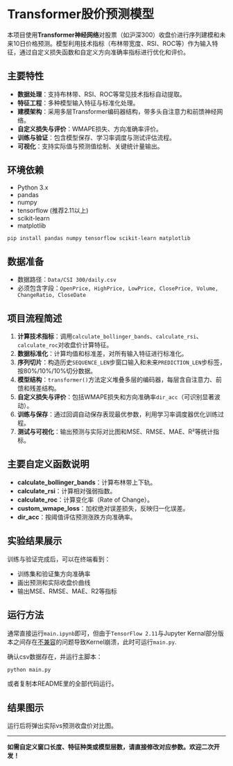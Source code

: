 
# Transformer股价预测模型

本项目使用**Transformer神经网络**对股票（如沪深300）收盘价进行序列建模和未来10日价格预测。模型利用技术指标（布林带宽度、RSI、ROC等）作为输入特征，通过自定义损失函数和自定义方向准确率指标进行优化和评价。

## 主要特性

- **数据处理**：支持布林带、RSI、ROC等常见技术指标自动提取。
- **特征工程**：多种模型输入特征与标准化处理。
- **建模架构**：采用多层Transformer编码器结构，带多头自注意力和前馈神经网络。
- **自定义损失与评价**：WMAPE损失、方向准确率评价。
- **训练与验证**：包含模型保存、学习率调度与测试评估流程。
- **可视化**：支持实际值与预测值绘制、关键统计量输出。

## 环境依赖

- Python 3.x
- pandas
- numpy
- tensorflow (推荐2.11以上)
- scikit-learn
- matplotlib

```bash
pip install pandas numpy tensorflow scikit-learn matplotlib
```

## 数据准备

- 数据路径：`Data/CSI 300/daily.csv`
- 必须包含字段：`OpenPrice, HighPrice, LowPrice, ClosePrice, Volume, ChangeRatio, CloseDate`

## 项目流程简述

1. **计算技术指标**：调用`calculate_bollinger_bands`、`calculate_rsi`、`calculate_roc`对收盘价计算特征。
2. **数据标准化**：计算均值和标准差，对所有输入特征进行标准化。
3. **序列切片**：构造历史`SEQUENCE_LEN`步窗口输入和未来`PREDICTION_LEN`步标签，按80%/10%/10%切分数据。
4. **模型结构**：`transformer()`方法定义堆叠多层的编码器，每层含自注意力、前馈和残差结构。
5. **自定义损失与评价**：包括WMAPE损失和方向准确率`dir_acc`（可识别显著波动）。
6. **训练与保存**：通过回调自动保存表现最优参数，利用学习率调度器优化训练过程。
7. **测试与可视化**：输出预测与实际对比图和MSE、RMSE、MAE、R²等统计指标。

## 主要自定义函数说明

- **calculate_bollinger_bands**：计算布林带上下轨。
- **calculate_rsi**：计算相对强弱指数。
- **calculate_roc**：计算变化率（Rate of Change）。
- **custom_wmape_loss**：加权绝对误差损失，反映归一化误差。
- **dir_acc**：按阈值评估预测涨跌方向准确率。

## 实验结果展示

训练与验证完成后，可以在终端看到：
- 训练集和验证集方向准确率
- 画出预测和实际收盘价曲线
- 输出MSE、RMSE、MAE、R2等指标

## 运行方法

通常直接运行`main.ipynb`即可，但由于`TensorFlow 2.11`与Jupyter Kernal部分版本之间存在[不兼容](https://github.com/microsoft/vscode-jupyter/wiki/Kernel-crashes)的问题导致Kernel崩溃，此时可运行`main.py`.

确认csv数据存在，并运行主脚本：

```bash
python main.py
```
或者复制本README里的全部代码运行。


## 结果图示

运行后将弹出实际vs预测收盘价对比图。

---

**如需自定义窗口长度、特征种类或模型层数，请直接修改对应参数。欢迎二次开发！**
